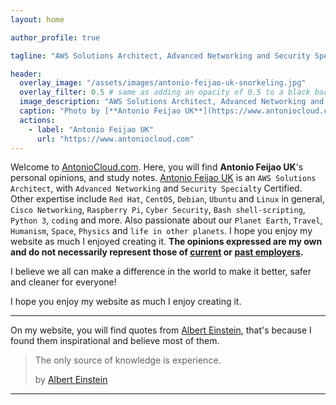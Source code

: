 ```yaml
---
layout: home

author_profile: true

tagline: "AWS Solutions Architect, Advanced Networking and Security Specialty certifications"

header:
  overlay_image: "/assets/images/antonio-feijao-uk-snorkeling.jpg"
  overlay_filter: 0.5 # same as adding an opacity of 0.5 to a black background
  image_description: "AWS Solutions Architect, Advanced Networking and Security Specialty certifications."
  caption: "Photo by [**Antonio Feijao UK**](https://www.antoniocloud.com), snorkeling in Mexican waters."
  actions:
    - label: "Antonio Feijao UK"
      url: "https://www.antoniocloud.com"
---
```


Welcome to [AntonioCloud.com](https://www.antoniocloud.com). Here, you will find **Antonio Feijao UK**'s personal opinions, and study notes. [Antonio Feijao UK](https://www.antoniocloud.com) is an `AWS Solutions Architect`, with `Advanced Networking` and `Security Specialty` Certified. Other expertise include `Red Hat`, `CentOS`, `Debian`, `Ubuntu` and `Linux` in general, `Cisco Networking`, `Raspberry Pi`, `Cyber Security`, `Bash shell-scripting`, `Python 3`, `coding` and more. Also passionate about our `Planet Earth`, `Travel`, `Humanism`, `Space`, `Physics` and `life in other planets`. I hope you enjoy my website as much I enjoyed creating it. **The opinions expressed are my own and do not necessarily represent those of [current](https://aws.amazon.com) or [past employers](https://www.linkedin.com/in/antoniofeijaouk/).**

I believe we all can make a difference in the world to make it better, safer and cleaner for everyone!

I hope you enjoy my website as much I enjoy creating it.

---

On my website, you will find  quotes from [Albert Einstein](https://en.wikipedia.org/wiki/Albert_Einstein), that's because I found them inspirational and believe most of them.

> The only source of knowledge is experience.
> 
> by [Albert Einstein](https://en.wikipedia.org/wiki/Albert_Einstein)
>

---
